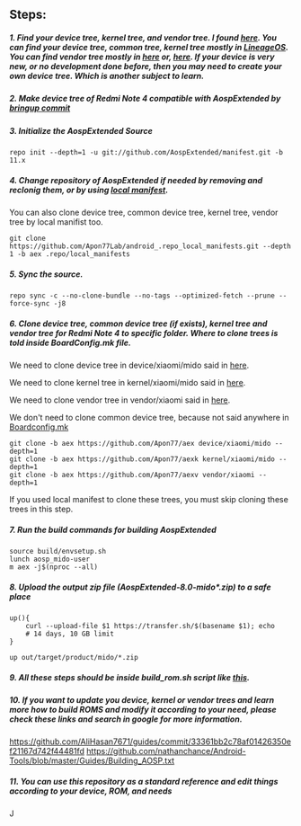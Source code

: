 ## Steps:
##### 1. Find your device tree, kernel tree, and vendor tree. I found [here](https://github.com/zeelog/). You can find your device tree, common tree, kernel tree mostly in [LineageOS](https://github.com/LineageOS/). You can find vendor tree mostly in [here](https://gitlab.com/the-muppets/proprietary_vendor_xiaomi) or, [here](https://github.com/TheMuppets). If your device is very new, or no development done before, then you may need to create your own device tree. Which is another subject to learn.
##### 2. Make device tree of Redmi Note 4 compatible with AospExtended by [bringup commit](https://github.com/Apon77/aex/commit/7b64c1c6cc477ea44e50664e4e9c6739ffcd7054)
##### 3. Initialize the AospExtended Source

`repo init --depth=1 -u git://github.com/AospExtended/manifest.git -b 11.x`

##### 4. Change repository of AospExtended if needed by removing and reclonig them, or by using [local manifest](https://forum.xda-developers.com/t/learn-about-the-repo-tool-manifests-and-local-manifests-and-5-important-tips.2329228/).

You can also clone device tree, common device tree, kernel tree, vendor tree by local manifist too.

`git clone https://github.com/Apon77Lab/android_.repo_local_manifests.git --depth 1 -b aex .repo/local_manifests`

##### 5. Sync the source.

`repo sync -c --no-clone-bundle --no-tags --optimized-fetch --prune --force-sync -j8`

##### 6. Clone device tree, common device tree (if exists), kernel tree and vendor tree for Redmi Note 4 to specific folder. Where to clone trees is told inside BoardConfig.mk file.

We need to clone device tree in device/xiaomi/mido said in [here](https://github.com/Apon77/aex/blob/aex/BoardConfig.mk#L17).

We need to clone kernel tree in kernel/xiaomi/mido said in [here](https://github.com/Apon77/aex/blob/aex/BoardConfig.mk#L48).

We need to clone vendor tree in vendor/xiaomi said in [here](https://github.com/Apon77/aex/blob/aex/BoardConfig.mk#L167).

We don't need to clone common device tree, because not said anywhere in [Boardconfig.mk](https://github.com/Apon77/aex/blob/aex/BoardConfig.mk)

```
git clone -b aex https://github.com/Apon77/aex device/xiaomi/mido --depth=1
git clone -b aex https://github.com/Apon77/aexk kernel/xiaomi/mido --depth=1
git clone -b aex https://github.com/Apon77/aexv vendor/xiaomi --depth=1
```

If you used local manifest to clone these trees, you must skip cloning these trees in this step.

##### 7. Run the build commands for building AospExtended

```
source build/envsetup.sh
lunch aosp_mido-user
m aex -j$(nproc --all)
```

##### 8. Upload the output zip file (AospExtended-8.0-mido*.zip) to a safe place
```
up(){
	curl --upload-file $1 https://transfer.sh/$(basename $1); echo
	# 14 days, 10 GB limit
}

up out/target/product/mido/*.zip
```
##### 9. All these steps should be inside build_rom.sh script like [this](https://github.com/Apon77/mido-AospExtended-Apon77/blob/main/build_rom.sh).
##### 10. If you want to update you device, kernel or vendor trees and learn more how to build ROMS and modify it according to your need, please check these links and search in google for more information.
https://github.com/AliHasan7671/guides/commit/33361bb2c78af01426350ef21167d742f44481fd
https://github.com/nathanchance/Android-Tools/blob/master/Guides/Building_AOSP.txt
##### 11. You can use this repository as a standard reference and edit things according to your device, ROM, and needs
J
